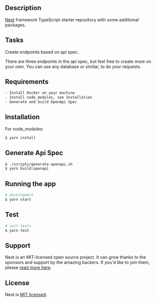 
## Description

[Nest](https://github.com/nestjs/nest) framework TypeScript starter repository with some additional packages.

## Tasks
Create endpoints based on api spec. 

There are three endpoints in the api spec, but feel free to create more on your own.
You can use any database or similar, to do your requests.

## Requirements

```bash
- Install Docker on your machine
- Install node_modules, see Installation
- Generate and build OpenApi Spec
```
## Installation
For node_modules:
```bash
$ yarn install
```

## Generate Api Spec
```bash
$ ./scripts/generate-openapi.sh
$ yarn build:openapi
```
## Running the app

```bash
# development
$ yarn start
```

## Test

```bash
# unit tests
$ yarn test
```

## Support

Nest is an MIT-licensed open source project. It can grow thanks to the sponsors and support by the amazing backers. If you'd like to join them, please [read more here](https://docs.nestjs.com/support).

## License

Nest is [MIT licensed](LICENSE).

